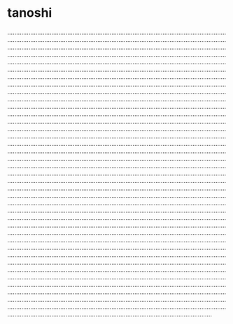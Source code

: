 # tanoshi

............................................................................................................................................................................................................................................................................................................................................................................................................................................................................................................................................................................................................................................................................................................................................................................................................................................................................................................................................................................................................................................................................................................................................................................................................................................................................................................................................................................................................................................................................................................................................................................................................................................................................................................................................................................................................................................................................................................................................................................................................................................................................................................................................................................................................................................................................................................................................................................................................................................................................................................................................................................................................................................................................................................................................................................................................................................................................................................................................................................................................................................................................................................................................................................................................................................................................................................................................................................................................................................................................................................................................................................................................................................................................................................................................................................................................................................................................................................................................................................................................................................................................................................................................................................................................................................................................................................................................................................................................................................................................................................................................................................................................................................................................................................................................................................................................................................................................................................................................................................................................................